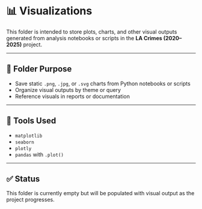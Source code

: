 # 📊 Visualizations

This folder is intended to store plots, charts, and other visual outputs generated from analysis notebooks or scripts in the **LA Crimes (2020–2025)** project.

---

## 📂 Folder Purpose

- Save static `.png`, `.jpg`, or `.svg` charts from Python notebooks or scripts
- Organize visual outputs by theme or query
- Reference visuals in reports or documentation

---

## 🧰 Tools Used

- `matplotlib`
- `seaborn`
- `plotly`
- `pandas` with `.plot()`

---

## ✅ Status

This folder is currently empty but will be populated with visual output as the project progresses.
